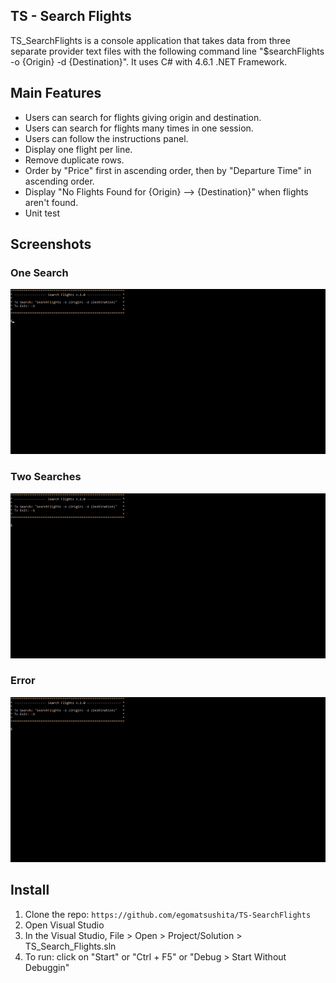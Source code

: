 ## TS - Search Flights

TS_SearchFlights is a console application that takes data from three separate provider text files with the following command line "$searchFlights -o {Origin} -d {Destination}". It uses C# with 4.6.1 .NET Framework.

## Main Features

- Users can search for flights giving origin and destination.
- Users can search for flights many times in one session.
- Users can follow the instructions panel.
- Display one flight per line.
- Remove duplicate rows.
- Order by "Price" first in ascending order, then by "Departure Time" in ascending order.
- Display "No Flights Found for {Origin} --> {Destination}" when flights aren't found. 
- Unit test

## Screenshots

### One Search
![One_Search](https://github.com/egomatsushita/TS-SearchFlights/blob/master/SearchFlights/Public/main.gif)

### Two Searches
![Two_Searches](https://github.com/egomatsushita/TS-SearchFlights/blob/master/SearchFlights/Public/two_searches.gif)

### Error
![Error](https://github.com/egomatsushita/TS-SearchFlights/blob/master/SearchFlights/Public/error.gif)

## Install

1. Clone the repo: `https://github.com/egomatsushita/TS-SearchFlights`
2. Open Visual Studio
3. In the Visual Studio, File > Open > Project/Solution > TS_Search_Flights.sln
4. To run: click on "Start" or "Ctrl + F5" or "Debug > Start Without Debuggin"